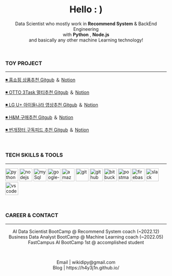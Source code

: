 <h1 align="center">Hello : )</h1>

<p align="center">
  Data Scientist who mostly work in <b>Recommend System</b> & BackEnd Engineering
  <br/>  with <b>Python</b> , <b>Node.js</b>
  <br/>  and basically any other machine Learning technology!
</p>

<br />


 ### TOY PROJECT

---

<p><a href="https://mmm-e-commerce.chloemin.com">◾ 홈쇼핑 상품추천 Gitgub</a> ＆ <a href="https://github.com/MINYUKYUNG/react-e-commerce-site">Notion</a></p>

<p><a href="https://mmm-e-commerce.chloemin.com">◾ OTTO 3Task 멀티추천 Gitgub</a> ＆ <a href="https://github.com/MINYUKYUNG/react-e-commerce-site">Notion</a></p>

<p><a href="https://mmm-e-commerce.chloemin.com">◾ LG U+ 아이들나라 영상추천 Gitgub</a> ＆ <a href="https://github.com/MINYUKYUNG/react-e-commerce-site">Notion</a></p>

<p><a href="https://mmm-e-commerce.chloemin.com">◾ H&M 구매추천 Gitgub</a> ＆ <a href="https://github.com/MINYUKYUNG/react-e-commerce-site">Notion</a></p>

<p><a href="https://mmm-e-commerce.chloemin.com">◾ 번개장터 구독피드 추천 Gitgub</a> ＆ <a href="https://github.com/MINYUKYUNG/react-e-commerce-site">Notion</a></p>


<br />



### TECH SKILLS & TOOLS

---

<p align="left">
  <img src="https://cdn.iconscout.com/icon/free/png-256/python-2-226051.png" alt="python" width="40" height="40">
  <img src="https://cdn.jsdelivr.net/gh/devicons/devicon/icons/nodejs/nodejs-original.svg" alt="nodejs" width="40" height="40"/>  
  <img src="https://cdn.iconscout.com/icon/free/png-512/mysql-21-1174941.png" alt="mySql" width="40" height="40">    
  <img src="https://cdn.iconscout.com/icon/free/png-512/google-cloud-2038785-1721675.png" alt="google-cloud" width="40" height="40"/>  
  <img src="https://cdn.iconscout.com/icon/free/png-512/aws-1869025-1583149.png" alt="amazon-cloud" width="40" height="40"/>
  <img src="https://cdn.jsdelivr.net/gh/devicons/devicon/icons/git/git-original.svg" alt="git" width="40" height="40"> 
  <img src="https://cdn.jsdelivr.net/gh/devicons/devicon/icons/github/github-original.svg" alt="github" width="40" height="40">  
  <img src="https://cdn.jsdelivr.net/gh/devicons/devicon/icons/bitbucket/bitbucket-original.svg" alt="bitbucket" width="40" height="40">
  <img src="https://cdn.iconscout.com/icon/free/png-512/postman-3521648-2945092.png" alt="postman" width="40" height="40">    
  <img src="https://cdn.jsdelivr.net/gh/devicons/devicon/icons/firebase/firebase-plain.svg" alt="firebase" width="40" height="40">
  <img src="https://cdn.iconscout.com/icon/free/png-512/slack-logo-1481728-1254330.png"  alt="slack" width="40" height="40">
  <img src="https://cdn.jsdelivr.net/gh/devicons/devicon/icons/vscode/vscode-original.svg" alt="vscode" width="40" height="40">
</p>


<br />


### CAREER & CONTACT

---

<p align="center">
  AI Data Scientist BootCamp @ Recommend System coach (~2022.12)
  <br/>  Business Data Analyst BootCamp @ Machine Learning coach (~2022.05)
  <br/>  FastCampus AI BootCamp 1st @ accomplished student
</p> 

<br />

<p align="center">
Email | wikidipy@gmail.com  
<br/>  Blog | https://h4y3j1n.github.io/  
</p>